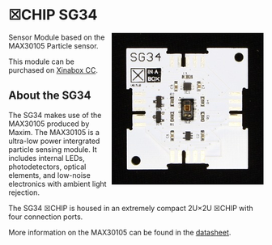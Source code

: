 # ☒CHIP SG34
<img src="extras/SG34 V0.5.0.JPG" width="300" align="right">
Sensor Module based on the MAX30105 Particle sensor.

This module can be purchased on [Xinabox CC](https://xinabox.cc/products/SG34/).

## About the SG34
The SG34 makes use of the MAX30105 produced by Maxim. The MAX30105 is a ultra-low power intergrated particle sensing module. It includes internal LEDs, photodetectors, optical elements, and low-noise electronics with ambient light rejection.

The SG34 ☒CHIP is housed in an extremely compact 2U×2U ☒CHIP with four connection ports.

More information on the MAX30105 can be found in the [datasheet](http://datasheets.maximintegrated.com/en/ds/MAX30105.pdf).
